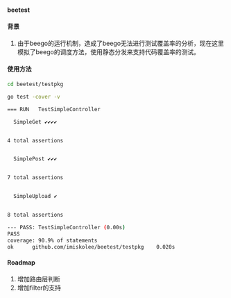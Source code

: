 #### beetest

#### 背景

1. 由于beego的运行机制，造成了beego无法进行测试覆盖率的分析，现在这里模拟了beego的调度方法，使用静态分发来支持代码覆盖率的测试。

#### 使用方法

```sh
cd beetest/testpkg

go test -cover -v

=== RUN   TestSimpleController

  SimpleGet ✔✔✔✔


4 total assertions


  SimplePost ✔✔✔


7 total assertions


  SimpleUpload ✔


8 total assertions

--- PASS: TestSimpleController (0.00s)
PASS
coverage: 90.9% of statements
ok  	github.com/imiskolee/beetest/testpkg	0.020s
```

#### Roadmap

1. 增加路由层判断
2. 增加filter的支持

